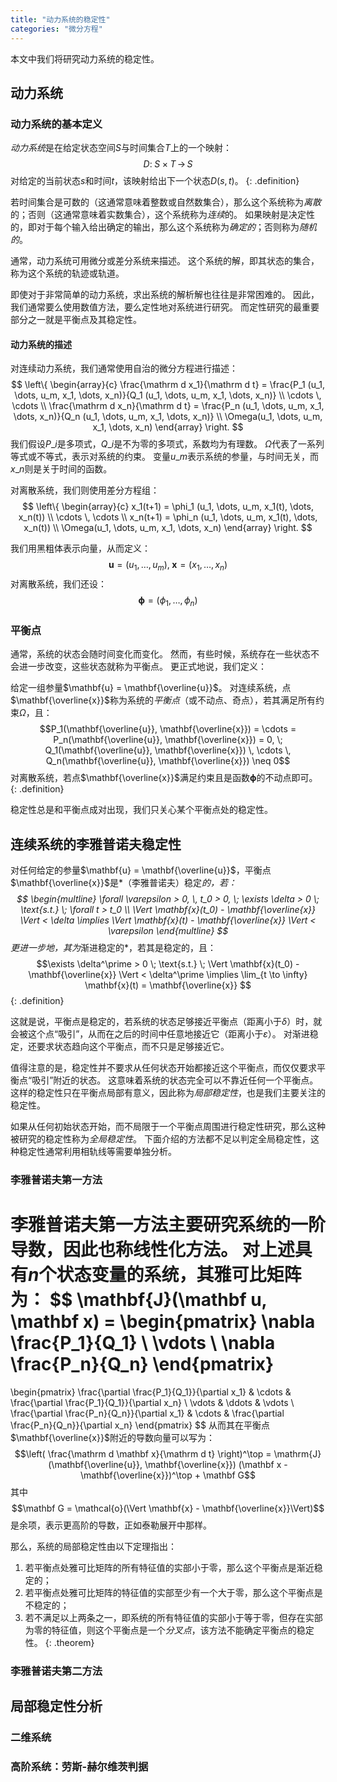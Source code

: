 ```yaml
---
title: "动力系统的稳定性"
categories: "微分方程"
---
```


本文中我们将研究动力系统的稳定性。

## 动力系统

### 动力系统的基本定义

*动力系统*是在给定状态空间$S$与时间集合$T$上的一个映射：
$$ D: \; S \times T \, \to \, S $$
对给定的当前状态$s$和时间$t$，该映射给出下一个状态$D(s,t)$。
{: .definition}

若时间集合是可数的（这通常意味着整数或自然数集合），那么这个系统称为*离散*的；否则（这通常意味着实数集合），这个系统称为*连续*的。
如果映射是决定性的，即对于每个输入给出确定的输出，那么这个系统称为*确定的*；否则称为*随机的*。

通常，动力系统可用微分或差分系统来描述。
这个系统的解，即其状态的集合，称为这个系统的轨迹或轨道。

即使对于非常简单的动力系统，求出系统的解析解也往往是非常困难的。
因此，我们通常要么使用数值方法，要么定性地对系统进行研究。
而定性研究的最重要部分之一就是平衡点及其稳定性。

#### 动力系统的描述

对连续动力系统，我们通常使用自治的微分方程进行描述：
$$
\left\{
    \begin{array}{c}
        \frac{\mathrm d x_1}{\mathrm d t} = \frac{P_1 (u_1, \dots, u_m, x_1, \dots, x_n)}{Q_1 (u_1, \dots, u_m, x_1, \dots, x_n)} \\
        \cdots \, \cdots \\
        \frac{\mathrm d x_n}{\mathrm d t} = \frac{P_n (u_1, \dots, u_m, x_1, \dots, x_n)}{Q_n (u_1, \dots, u_m, x_1, \dots, x_n)} \\
        \Omega(u_1, \dots, u_m, x_1, \dots, x_n)
    \end{array}
\right.
$$
我们假设$P\_i$是多项式，$Q\_i$是不为零的多项式，系数均为有理数。
$\Omega$代表了一系列等式或不等式，表示对系统的约束。
变量$u\_m$表示系统的参量，与时间无关，而$x\_n$则是关于时间的函数。

对离散系统，我们则使用差分方程组：
$$
\left\{
    \begin{array}{c}
        x_1(t+1) = \phi_1 (u_1, \dots, u_m, x_1(t), \dots, x_n(t)) \\
        \cdots \, \cdots \\
        x_n(t+1) = \phi_n (u_1, \dots, u_m, x_1(t), \dots, x_n(t)) \\
        \Omega(u_1, \dots, u_m, x_1, \dots, x_n)
    \end{array}
\right.
$$

我们用黑粗体表示向量，从而定义：
$$\mathbf{u} = (u_1, \dots, u_m), \; \mathbf{x} = (x_1, \dots, x_n)$$
对离散系统，我们还设：
$$\boldsymbol{\phi} = (\phi_1, \dots, \phi_n)$$

### 平衡点

通常，系统的状态会随时间变化而变化。
然而，有些时候，系统存在一些状态不会进一步改变，这些状态就称为平衡点。
更正式地说，我们定义：

给定一组参量$\mathbf{u} = \mathbf{\overline{u}}$。
对连续系统，点$\mathbf{\overline{x}}$称为系统的*平衡点*（或不动点、奇点），若其满足所有约束$\Omega$，且：
$$P_1(\mathbf{\overline{u}}, \mathbf{\overline{x}}) = \cdots = P_n(\mathbf{\overline{u}}, \mathbf{\overline{x}}) = 0, \; Q_1(\mathbf{\overline{u}}, \mathbf{\overline{x}}) \, \cdots \, Q_n(\mathbf{\overline{u}}, \mathbf{\overline{x}}) \neq 0$$
对离散系统，若点$\mathbf{\overline{x}}$满足约束且是函数$\boldsymbol{\phi}$的不动点即可。
{: .definition}

稳定性总是和平衡点成对出现，我们只关心某个平衡点处的稳定性。

## 连续系统的李雅普诺夫稳定性

对任何给定的参量$\mathbf{u} = \mathbf{\overline{u}}$，平衡点$\mathbf{\overline{x}}$是*（李雅普诺夫）稳定*的，若：
$$
\begin{multline}
    \forall \varepsilon > 0, \, t_0 > 0, \; \exists \delta > 0 \; \text{s.t.} \; \forall t > t_0 \\
     \Vert \mathbf{x}(t_0) - \mathbf{\overline{x}} \Vert < \delta \implies \Vert \mathbf{x}(t) - \mathbf{\overline{x}} \Vert < \varepsilon
\end{multline}
$$
更进一步地，其为*渐进稳定的*，若其是稳定的，且：
$$\exists \delta^\prime > 0 \; \text{s.t.} \; \Vert \mathbf{x}(t_0) - \mathbf{\overline{x}} \Vert < \delta^\prime \implies \lim_{t \to \infty} \mathbf{x}(t) = \mathbf{\overline{x}} $$
{: .definition}

这就是说，平衡点是稳定的，若系统的状态足够接近平衡点（距离小于$\delta$）时，就会被这个点“吸引”，从而在之后的时间中任意地接近它（距离小于$\varepsilon$）。
对渐进稳定，还要求状态趋向这个平衡点，而不只是足够接近它。

值得注意的是，稳定性并不要求从任何状态开始都接近这个平衡点，而仅仅要求平衡点“吸引”附近的状态。
这意味着系统的状态完全可以不靠近任何一个平衡点。
这样的稳定性只在平衡点局部有意义，因此称为*局部稳定性*，也是我们主要关注的稳定性。

如果从任何初始状态开始，而不局限于一个平衡点周围进行稳定性研究，那么这种被研究的稳定性称为*全局稳定性*。
下面介绍的方法都不足以判定全局稳定性，这种稳定性通常利用相轨线等需要单独分析。

### 李雅普诺夫第一方法

李雅普诺夫第一方法主要研究系统的一阶导数，因此也称线性化方法。
对上述具有$n$个状态变量的系统，其雅可比矩阵为：
$$
\mathbf{J}(\mathbf u, \mathbf x) = 
\begin{pmatrix}
    \nabla \frac{P_1}{Q_1} \\
    \vdots \\
    \nabla \frac{P_n}{Q_n}
\end{pmatrix}
=
\begin{pmatrix}
    \frac{\partial \frac{P_1}{Q_1}}{\partial x_1} & \cdots & \frac{\partial \frac{P_1}{Q_1}}{\partial x_n} \\
    \vdots & \ddots & \vdots \\
    \frac{\partial \frac{P_n}{Q_n}}{\partial x_1} & \cdots & \frac{\partial \frac{P_n}{Q_n}}{\partial x_n}
\end{pmatrix}
$$
从而其在平衡点$\mathbf{\overline{x}}$附近的导数向量可以写为：
$$\left( \frac{\mathrm d \mathbf x}{\mathrm d t} \right)^\top = \mathrm{J}(\mathbf{\overline{u}}, \mathbf{\overline{x}}) (\mathbf x - \mathbf{\overline{x}})^\top + \mathbf G$$
其中
$$\mathbf G = \mathcal{o}(\Vert \mathbf{x} - \mathbf{\overline{x}}\Vert)$$
是余项，表示更高阶的导数，正如泰勒展开中那样。

那么，系统的局部稳定性由以下定理指出：

1. 若平衡点处雅可比矩阵的所有特征值的实部小于零，那么这个平衡点是渐近稳定的；
2. 若平衡点处雅可比矩阵的特征值的实部至少有一个大于零，那么这个平衡点是不稳定的；
3. 若不满足以上两条之一，即系统的所有特征值的实部小于等于零，但存在实部为零的特征值，则这个平衡点是一个*分叉点*，该方法不能确定平衡点的稳定性。
{: .theorem}

### 李雅普诺夫第二方法

## 局部稳定性分析

### 二维系统

### 高阶系统：劳斯-赫尔维茨判据


